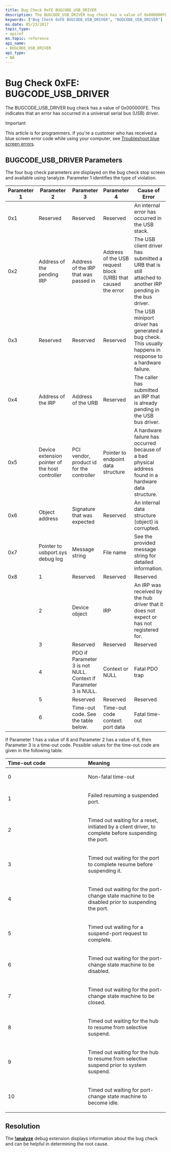 ```yaml
---
title: Bug Check 0xFE BUGCODE_USB_DRIVER
description: The BUGCODE_USB_DRIVER bug check has a value of 0x000000FE. This indicates that an error has occurred in a universal serial bus (USB) driver.
keywords: ["Bug Check 0xFE BUGCODE_USB_DRIVER", "BUGCODE_USB_DRIVER"]
ms.date: 05/23/2017
topic_type:
- apiref
ms.topic: reference
api_name:
- BUGCODE_USB_DRIVER
api_type:
- NA
---
```


# Bug Check 0xFE: BUGCODE\_USB\_DRIVER


The BUGCODE\_USB\_DRIVER bug check has a value of 0x000000FE. This indicates that an error has occurred in a universal serial bus (USB) driver.

> [!IMPORTANT]
> This article is for programmers. If you're a customer who has received a blue screen error code while using your computer, see [Troubleshoot blue screen errors](https://www.windows.com/stopcode).


## BUGCODE\_USB\_DRIVER Parameters


The four bug check parameters are displayed on the bug check stop screen and available using !analyze. Parameter 1 identifies the type of violation.

| Parameter 1 | Parameter 2 | Parameter 3 | Parameter 4 | Cause of Error                            | 
|-------------|-------------|-------------|-------------|-------------------------------------------|
| 0x1 | Reserved | Reserved | Reserved | An internal error has occurred in the USB stack. |
| 0x2 | Address of the pending IRP | Address of the IRP that was passed in| Address of the USB request block (URB) that caused the error | The USB client driver has submitted a URB that is still attached to another IRP pending in the bus driver.| 
|0x3| Reserved | Reserved| Reserved| The USB miniport driver has generated a bug check. This usually happens in response to a hardware failure.|
| 0x4 | Address of the IRP| Address of the URB| Reserved| The caller has submitted an IRP that is already pending in the USB bus driver.| 
| 0x5| Device extension pointer of the host controller| PCI vendor, product id for the controller| Pointer to endpoint data structure| A hardware failure has occurred because of a bad physical address found in a hardware data structure.| 
| 0x6 | Object address| Signature that was expected| Reserved | An internal data structure (object) is corrupted.|
| 0x7 | Pointer to usbport.sys debug log | Message string | File name | See the provided message string for detailed information.|
| 0x8 | 1 | Reserved | Reserved | Reserved |
| | 2 | Device object  | IRP | An IRP was received by the hub driver that it does not expect or has not registered for. |
| | 3 | Reserved | Reserved | Reserved
| | 4 | PDO if Parameter 3 is not NULL. Context if Parameter 3 is NULL. | Context or NULL | Fatal PDO trap
| | 5 | Reserved | Reserved | Reserved |
| | 6 | Time-out code. See the table below. | Time-out code context: port data | Fatal time-out

If Parameter 1 has a value of 8 and Parameter 2 has a value of 6, then Parameter 3 is a time-out code. Possible values for the time-out code are given in the following table.

<table>
<colgroup>
<col width="50%" />
<col width="50%" />
</colgroup>
<thead>
<tr class="header">
<th align="left">Time-out code</th>
<th align="left">Meaning</th>
</tr>
</thead>
<tbody>
<tr class="odd">
<td align="left"><p>0</p></td>
<td align="left"><p>Non-fatal time-out</p></td>
</tr>
<tr class="even">
<td align="left"><p>1</p></td>
<td align="left"><p>Failed resuming a suspended port.</p></td>
</tr>
<tr class="odd">
<td align="left"><p>2</p></td>
<td align="left"><p>Timed out waiting for a reset, initiated by a client driver, to complete before suspending the port.</p></td>
</tr>
<tr class="even">
<td align="left"><p>3</p></td>
<td align="left"><p>Timed out waiting for the port to complete resume before suspending it.</p></td>
</tr>
<tr class="odd">
<td align="left"><p>4</p></td>
<td align="left"><p>Timed out waiting for the port-change state machine to be disabled prior to suspending the port.</p></td>
</tr>
<tr class="even">
<td align="left"><p>5</p></td>
<td align="left"><p>Timed out waiting for a suspend-port request to complete.</p></td>
</tr>
<tr class="odd">
<td align="left"><p>6</p></td>
<td align="left"><p>Timed out waiting for the port-change state machine to be disabled.</p></td>
</tr>
<tr class="even">
<td align="left"><p>7</p></td>
<td align="left"><p>Timed out waiting for the port-change state machine to be closed.</p></td>
</tr>
<tr class="odd">
<td align="left"><p>8</p></td>
<td align="left"><p>Timed out waiting for the hub to resume from selective suspend.</p></td>
</tr>
<tr class="even">
<td align="left"><p>9</p></td>
<td align="left"><p>Timed out waiting for the hub to resume from selective suspend prior to system suspend.</p></td>
</tr>
<tr class="odd">
<td align="left"><p>10</p></td>
<td align="left"><p>Timed out waiting for port-change state machine to become idle.</p></td>
</tr>
</tbody>
</table>

## Resolution

The [**!analyze**](../debuggercmds/-analyze.md) debug extension displays information about the bug check and can be helpful in determining the root cause.
 
 

 




